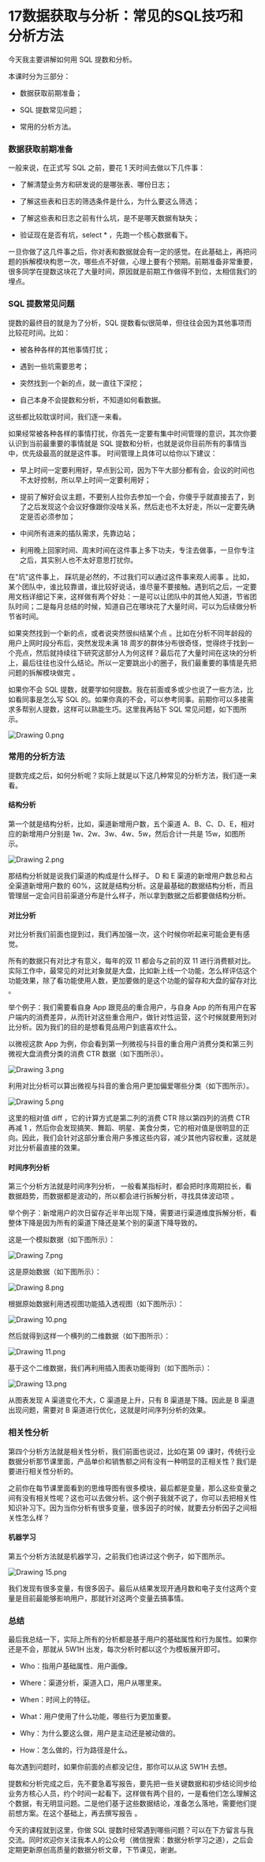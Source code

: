 # 17数据获取与分析：常见的SQL技巧和分析方法

今天我主要讲解如何用 SQL 提数和分析。

本课时分为三部分：

* 数据获取前期准备；

* SQL 提数常见问题；

* 常用的分析方法。

### 数据获取前期准备

一般来说，在正式写 SQL 之前，要花 1 天时间去做以下几件事：

* 了解清楚业务方和研发说的是哪张表、哪份日志；

* 了解这些表和日志的筛选条件是什么，为什么要这么筛选；

* 了解这些表和日志之前有什么坑，是不是哪天数据有缺失；

* 验证现在是否有坑，select \* ，先跑一个核心数据看下。

一旦你做了这几件事之后，你对表和数据就会有一定的感觉。在此基础上，再把问题的拆解模块构思一次，哪些点不好做，心理上要有个预期。前期准备非常重要，很多同学在提数这块花了大量时间，原因就是前期工作做得不到位，太相信我们的埋点。

### SQL 提数常见问题

提数的最终目的就是为了分析，SQL 提数看似很简单，但往往会因为其他事项而比较花时间。比如：

* 被各种各样的其他事情打扰；

* 遇到一些坑需要思考；

* 突然找到一个新的点，就一直往下深挖；

* 自己本身不会提数和分析，不知道如何看数据。

这些都比较耽误时间，我们逐一来看。

如果经常被各种各样的事情打扰，你首先一定要有集中时间管理的意识，其次你要认识到当前最重要的事情就是 SQL 提数和分析，也就是说你目前所有的事情当中，优先级最高的就是这件事。 时间管理上具体可以给你以下建议：

* 早上时间一定要利用好，早点到公司，因为下午大部分都有会，会议的时间也不太好控制，所以早上时间一定要利用好；

* 提前了解好会议主题，不要别人拉你去参加一个会，你傻乎乎就直接去了，到了之后发现这个会议好像跟你没啥关系，然后走也不太好走，所以一定要先确定是否必须参加；

* 中间所有进来的插队需求，先靠边站；

* 利用晚上回家时间、周末时间在这件事上多下功夫，专注去做事，一旦你专注之后，其实别人也不太好意思打扰你。

在"坑"这件事上， 踩坑是必然的，不过我们可以通过这件事来观人阅事 。比如，某个团队中，谁比较靠谱，谁比较好说话，谁尽量不要接触。遇到坑之后，一定要用文档详细记下来，这样做有两个好处：一是可以让团队中的其他人知道，节省团队时间；二是每月总结的时候，知道自己在哪块花了大量时间，可以为后续做分析节省时间。

如果突然找到一个新的点，或者说突然很纠结某个点 。比如在分析不同年龄段的用户上网时段分布后，突然发现未满 18 周岁的群体分布很奇怪，觉得终于找到一个亮点，然后就持续往下研究这部分人为何这样？最后花了大量时间在这块的分析上，最后往往也没什么结论。所以一定要跳出小的圈子，我们最重要的事情是先把问题的拆解模块做完 。

如果你不会 SQL 提数，就要学如何提数。我在前面或多或少也说了一些方法，比如看同事是怎么写 SQL 的。如果你真的不会，可以参考同事。前期你可以多接需求多帮别人提数，这样可以熟能生巧。这里我再贴下 SQL 常见问题，如下图所示。


<Image alt="Drawing 0.png" src="https://s0.lgstatic.com/i/image/M00/38/E6/CgqCHl8ehjaAJVcSAACk5p0P1V0330.png"/> 


### 常用的分析方法

提数完成之后，如何分析呢？实际上就是以下这几种常见的分析方法，我们逐一来看。

#### 结构分析

第一个就是结构分析，比如，渠道新增用户数，五个渠道 A、B、C、D、E，相对应的新增用户分别是 1w、2w、3w、4w、5w，然后合计一共是 15w，如图所示。


<Image alt="Drawing 2.png" src="https://s0.lgstatic.com/i/image/M00/38/E6/CgqCHl8ehkaAaI8VAAEZ9iIGwXc606.png"/> 


那结构分析就是说我们渠道的构成是什么样子。 D 和 E 渠道的新增用户数总和占全渠道新增用户数的 60%，这就是结构分析。这是最基础的数据结构分析，而且管理层一定会问目前渠道分布是什么样子，所以拿到数据之后都要做结构分析。

#### 对比分析

对比分析我们前面也提到过，我们再加强一次，这个时候你听起来可能会更有感觉。

所有的数据只有对比才有意义，每年的双 11 都会与之前的双 11 进行消费额对比。实际工作中，最常见的对比对象就是大盘，比如新上线一个功能，怎么样评估这个功能效果，除了看功能使用人数，更加要做的是这个功能的留存和大盘的留存对比 。

举个例子：我们需要看自身 App 跟竞品的重合用户，与自身 App 的所有用户在客户端内的消费差异，从而针对这些重合用户，做针对性运营，这个时候就要用到对比分析。因为我们的目的是想看竞品用户到底喜欢什么。

以微视这款 App 为例，你会看到第一列微视与抖音的重合用户消费分类和第三列微视大盘消费分类的消费 CTR 数据（如下图所示）。


<Image alt="Drawing 3.png" src="https://s0.lgstatic.com/i/image/M00/38/DB/Ciqc1F8ehlSASlrzAAB0fPpGWBM118.png"/> 


利用对比分析可以算出微视与抖音的重合用户更加偏爱哪些分类（如下图所示）。


<Image alt="Drawing 5.png" src="https://s0.lgstatic.com/i/image/M00/38/E6/CgqCHl8ehl-AZIlLAACcvaG4hys460.png"/> 


这里的相对值 diff ，它的计算方式是第二列的消费 CTR 除以第四列的消费 CTR 再减 1 ，然后你会发现搞笑、舞蹈、明星、美食分类，它的相对值是很明显的正向。因此，我们会针对这部分重合用户多推这些内容，减少其他内容权重，这就是对比分析最直接的效果。

#### 时间序列分析

第三个分析方法就是时间序列分析， 一般看某指标时，都会把时序周期拉长，看数据趋势，而数据都是波动的，所以都会进行拆解分析，寻找具体波动项 。

举个例子：新增用户的次日留存近半年出现下降，需要进行渠道维度拆解分析，看整体下降是因为所有的渠道下降还是某个别的渠道下降导致的。

这是一个模拟数据（如下图所示）：


<Image alt="Drawing 7.png" src="https://s0.lgstatic.com/i/image/M00/38/DB/Ciqc1F8ehmaAZWF6AABYesH2eVY376.png"/> 


这是原始数据（如下图所示）：


<Image alt="Drawing 8.png" src="https://s0.lgstatic.com/i/image/M00/38/DB/Ciqc1F8ehm2ARhdAAABfiKswGO4134.png"/> 


根据原始数据利用透视图功能插入透视图（如下图所示）：


<Image alt="Drawing 10.png" src="https://s0.lgstatic.com/i/image/M00/38/E6/CgqCHl8ehn-APTTAAADFIELwQjk288.png"/> 


然后就得到这样一个横列的二维数据（如下图所示）：


<Image alt="Drawing 11.png" src="https://s0.lgstatic.com/i/image/M00/38/DB/Ciqc1F8ehoyAZyo9AAEHqyfZ1s8288.png"/> 


基于这个二维数据，我们再利用插入图表功能得到（如下图所示）：


<Image alt="Drawing 13.png" src="https://s0.lgstatic.com/i/image/M00/38/DB/Ciqc1F8ehpqAM8HCAAD8MLh6S88072.png"/> 


从图表发现 A 渠道变化不大，C 渠道是上升，只有 B 渠道是下降。因此是 B 渠道出现问题，需要对 B 渠道进行优化，这就是时间序列分析的效果。

### 相关性分析

第四个分析方法就是相关性分析，我们前面也说过，比如在第 09 课时，传统行业数据分析那节课里面，产品单价和销售额之间有没有一种明显的正相关性？我们是要进行相关性分析的。

之前你在每节课里面看到的思维导图有很多模块，最后都是变量，那么这些变量之间有没有相关性呢？这也可以去做分析。这个例子我就不说了，你可以去把相关性知识补习下。因为当你分析有很多变量，很多因子的时候，就要去分析因子之间相关性怎么样？

#### 机器学习

第五个分析方法就是机器学习，之前我们也讲过这个例子，如下图所示。


<Image alt="Drawing 15.png" src="https://s0.lgstatic.com/i/image/M00/38/E6/CgqCHl8ehsSAXK6TAARNB9wtKnE357.png"/> 


我们发现有很多变量，有很多因子。最后从结果发现开通月数和电子支付这两个变量是目前最能够影响用户，那就针对这两个变量去搞事情。

### 总结

最后我总结一下，实际上所有的分析都是基于用户的基础属性和行为属性。如果你还是不会，那就从 5W1H 出发，每次分析时都以这个为模板展开即可。

* Who：指用户基础属性、用户画像。

* Where：渠道分析，渠道入口，用户从哪里来。

* When：时间上的特征。

* What：用户使用了什么功能，哪些行为更加重要。

* Why：为什么要这么做，用户是主动还是被动做的。

* How：怎么做的，行为路径是什么。

每次遇到问题时，如果你前面的点都没记住，那你可以从这 5W1H 去想。

提数和分析完成之后，先不要急着写报告，要先把一些关键数据和初步结论同步给业务方核心人员，约个时间一起看下。这样做有两个目的，一是看他们怎么理解这个数据，有无明显问题。二是他们基于这些数据结论，准备怎么落地，需要他们提前想方案。在这个基础上，再去撰写报告 。

今天的课程就到这里，你做 SQL 提数时经常遇到哪些问题？可以在下方留言与我交流。同时欢迎你关注我本人的公众号（微信搜索：数据分析学习之道），之后会定期更新原创高质量的数据分析文章，下节课见，谢谢。

